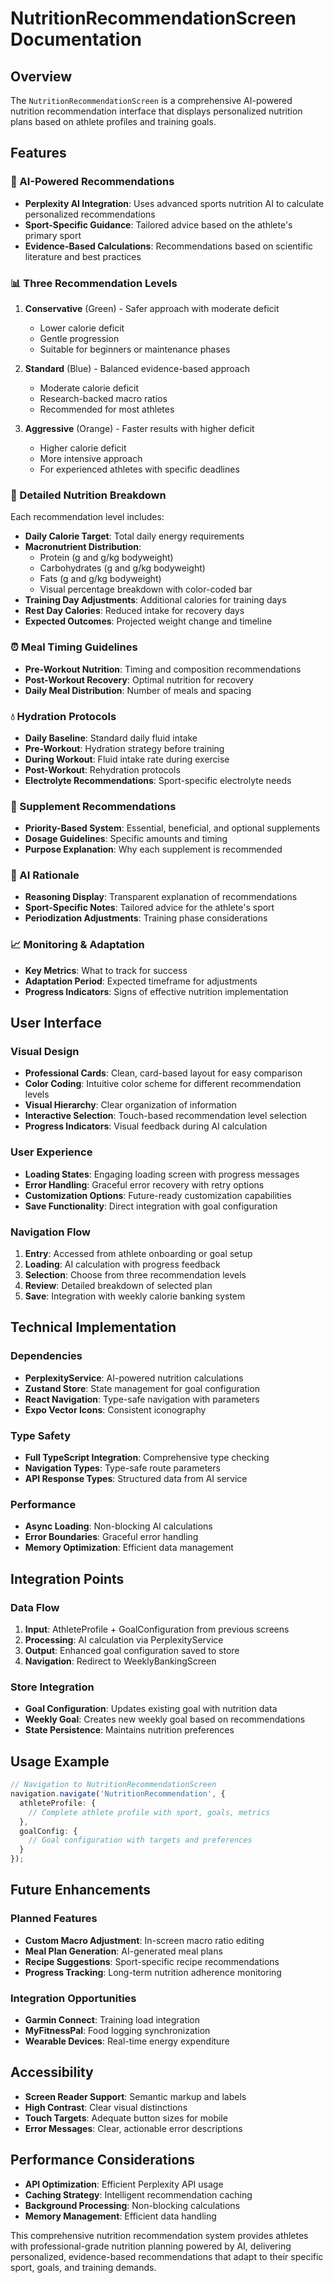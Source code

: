 # NutritionRecommendationScreen Documentation

## Overview
The `NutritionRecommendationScreen` is a comprehensive AI-powered nutrition recommendation interface that displays personalized nutrition plans based on athlete profiles and training goals.

## Features

### 🤖 AI-Powered Recommendations
- **Perplexity AI Integration**: Uses advanced sports nutrition AI to calculate personalized recommendations
- **Sport-Specific Guidance**: Tailored advice based on the athlete's primary sport
- **Evidence-Based Calculations**: Recommendations based on scientific literature and best practices

### 📊 Three Recommendation Levels
1. **Conservative** (Green) - Safer approach with moderate deficit
   - Lower calorie deficit
   - Gentle progression
   - Suitable for beginners or maintenance phases

2. **Standard** (Blue) - Balanced evidence-based approach
   - Moderate calorie deficit
   - Research-backed macro ratios
   - Recommended for most athletes

3. **Aggressive** (Orange) - Faster results with higher deficit
   - Higher calorie deficit
   - More intensive approach
   - For experienced athletes with specific deadlines

### 🎯 Detailed Nutrition Breakdown
Each recommendation level includes:
- **Daily Calorie Target**: Total daily energy requirements
- **Macronutrient Distribution**: 
  - Protein (g and g/kg bodyweight)
  - Carbohydrates (g and g/kg bodyweight)
  - Fats (g and g/kg bodyweight)
  - Visual percentage breakdown with color-coded bar
- **Training Day Adjustments**: Additional calories for training days
- **Rest Day Calories**: Reduced intake for recovery days
- **Expected Outcomes**: Projected weight change and timeline

### ⏰ Meal Timing Guidelines
- **Pre-Workout Nutrition**: Timing and composition recommendations
- **Post-Workout Recovery**: Optimal nutrition for recovery
- **Daily Meal Distribution**: Number of meals and spacing

### 💧 Hydration Protocols
- **Daily Baseline**: Standard daily fluid intake
- **Pre-Workout**: Hydration strategy before training
- **During Workout**: Fluid intake rate during exercise
- **Post-Workout**: Rehydration protocols
- **Electrolyte Recommendations**: Sport-specific electrolyte needs

### 💊 Supplement Recommendations
- **Priority-Based System**: Essential, beneficial, and optional supplements
- **Dosage Guidelines**: Specific amounts and timing
- **Purpose Explanation**: Why each supplement is recommended

### 🧠 AI Rationale
- **Reasoning Display**: Transparent explanation of recommendations
- **Sport-Specific Notes**: Tailored advice for the athlete's sport
- **Periodization Adjustments**: Training phase considerations

### 📈 Monitoring & Adaptation
- **Key Metrics**: What to track for success
- **Adaptation Period**: Expected timeframe for adjustments
- **Progress Indicators**: Signs of effective nutrition implementation

## User Interface

### Visual Design
- **Professional Cards**: Clean, card-based layout for easy comparison
- **Color Coding**: Intuitive color scheme for different recommendation levels
- **Visual Hierarchy**: Clear organization of information
- **Interactive Selection**: Touch-based recommendation level selection
- **Progress Indicators**: Visual feedback during AI calculation

### User Experience
- **Loading States**: Engaging loading screen with progress messages
- **Error Handling**: Graceful error recovery with retry options
- **Customization Options**: Future-ready customization capabilities
- **Save Functionality**: Direct integration with goal configuration

### Navigation Flow
1. **Entry**: Accessed from athlete onboarding or goal setup
2. **Loading**: AI calculation with progress feedback
3. **Selection**: Choose from three recommendation levels
4. **Review**: Detailed breakdown of selected plan
5. **Save**: Integration with weekly calorie banking system

## Technical Implementation

### Dependencies
- **PerplexityService**: AI-powered nutrition calculations
- **Zustand Store**: State management for goal configuration
- **React Navigation**: Type-safe navigation with parameters
- **Expo Vector Icons**: Consistent iconography

### Type Safety
- **Full TypeScript Integration**: Comprehensive type checking
- **Navigation Types**: Type-safe route parameters
- **API Response Types**: Structured data from AI service

### Performance
- **Async Loading**: Non-blocking AI calculations
- **Error Boundaries**: Graceful error handling
- **Memory Optimization**: Efficient data management

## Integration Points

### Data Flow
1. **Input**: AthleteProfile + GoalConfiguration from previous screens
2. **Processing**: AI calculation via PerplexityService
3. **Output**: Enhanced goal configuration saved to store
4. **Navigation**: Redirect to WeeklyBankingScreen

### Store Integration
- **Goal Configuration**: Updates existing goal with nutrition data
- **Weekly Goal**: Creates new weekly goal based on recommendations
- **State Persistence**: Maintains nutrition preferences

## Usage Example

```typescript
// Navigation to NutritionRecommendationScreen
navigation.navigate('NutritionRecommendation', {
  athleteProfile: {
    // Complete athlete profile with sport, goals, metrics
  },
  goalConfig: {
    // Goal configuration with targets and preferences
  }
});
```

## Future Enhancements

### Planned Features
- **Custom Macro Adjustment**: In-screen macro ratio editing
- **Meal Plan Generation**: AI-generated meal plans
- **Recipe Suggestions**: Sport-specific recipe recommendations
- **Progress Tracking**: Long-term nutrition adherence monitoring

### Integration Opportunities
- **Garmin Connect**: Training load integration
- **MyFitnessPal**: Food logging synchronization
- **Wearable Devices**: Real-time energy expenditure

## Accessibility
- **Screen Reader Support**: Semantic markup and labels
- **High Contrast**: Clear visual distinctions
- **Touch Targets**: Adequate button sizes for mobile
- **Error Messages**: Clear, actionable error descriptions

## Performance Considerations
- **API Optimization**: Efficient Perplexity API usage
- **Caching Strategy**: Intelligent recommendation caching
- **Background Processing**: Non-blocking calculations
- **Memory Management**: Efficient data handling

This comprehensive nutrition recommendation system provides athletes with professional-grade nutrition planning powered by AI, delivering personalized, evidence-based recommendations that adapt to their specific sport, goals, and training demands.
